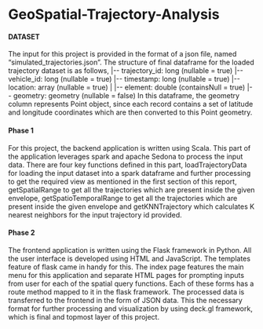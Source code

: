 # GeoSpatial-Trajectory-Analysis

#### DATASET
The input for this project is provided in the format of a json file, named “simulated_trajectories.json”. The structure of final dataframe for the loaded trajectory dataset is as follows,
          |-- trajectory_id: long (nullable = true)
          |-- vehicle_id: long (nullable = true)
          |-- timestamp: long (nullable = true)
          |-- location: array (nullable = true)
          | |-- element: double (containsNull = true)
          |-- geometry: geometry (nullable = false)
In this dataframe, the geometry column represents Point object, since each record contains a set of latitude and longitude coordinates which are then converted to this Point geometry.

#### Phase 1
For this project, the backend application is written using Scala. This part of the application leverages spark and apache Sedona to process the input data. There are four key functions defined in this part, loadTrajectoryData for loading the input dataset into a spark dataframe and further processing to get the required view as mentioned in the first section of this report, getSpatialRange to get all the trajectories which are present inside the given envelope, getSpatioTemporalRange to get all the trajectories which are present inside the given envelope and getKNNTrajectory which calculates K nearest neighbors for the input trajectory id provided.

#### Phase 2
The frontend application is written using the Flask framework in Python. All the user interface is developed using HTML and JavaScript. The templates feature of flask came in handy for this. The index page features the main menu for this application and separate HTML pages for prompting inputs from user for each of the spatial query functions. Each of these forms has a route method mapped to it in the flask framework. The processed data is transferred to the frontend in the form of JSON data. This the necessary format for further processing and visualization by using deck.gl framework, which is final and topmost layer of this project.
